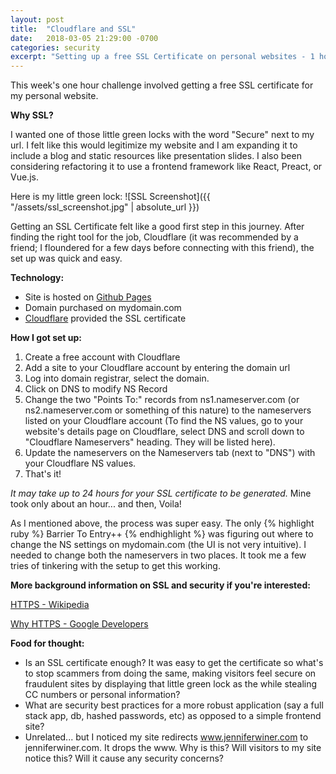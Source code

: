 ```yaml
---
layout: post
title:  "Cloudflare and SSL"
date:   2018-03-05 21:29:00 -0700
categories: security
excerpt: "Setting up a free SSL Certificate on personal websites - 1 hour challenge + how-to guide"
---
```


This week's one hour challenge involved getting a free SSL certificate for my personal website.

**Why SSL?**

I wanted one of those little green locks with the word "Secure" next to my url. I felt like this would legitimize my website and I am expanding it to include a blog and static resources like presentation slides. I also been considering refactoring it to use a frontend framework like React, Preact, or Vue.js.

Here is my little green lock:
![SSL Screenshot]({{ "/assets/ssl_screenshot.jpg" | absolute_url }})

Getting an SSL Certificate felt like a good first step in this journey. After finding the right tool for the job, Cloudflare (it was recommended by a friend; I floundered for a few days before connecting with this friend), the set up was quick and easy.

**Technology:**
- Site is hosted on [Github Pages](https://pages.github.com/)
- Domain purchased on mydomain.com
- [Cloudflare](https://www.cloudflare.com/) provided the SSL certificate

**How I got set up:**
1. Create a free account with Cloudflare
2. Add a site to your Cloudflare account by entering the domain url
3. Log into  domain registrar, select the domain.
4. Click on DNS to modify NS Record
5. Change the two "Points To:" records from ns1.nameserver.com (or ns2.nameserver.com or something of this nature) to the nameservers listed on your Cloudflare account (To find the NS values, go to your website's details page on Cloudflare, select DNS and scroll down to "Cloudflare Nameservers" heading. They will be listed here).
7. Update the nameservers on the Nameservers tab (next to "DNS") with your Cloudflare NS values.
6. That's it!

_It may take up to 24 hours for your SSL certificate to be generated._
Mine took only about an hour... and then, Voila!

As I mentioned above, the process was super easy.
The only
{% highlight ruby %}
  Barrier To Entry++
{% endhighlight %}
was figuring out where to change the NS settings on mydomain.com (the UI is not very intuitive). I needed to change both the nameservers in two places. It took me a few tries of tinkering with the setup to get this working.

**More background information on SSL and security if you're interested:**

[HTTPS - Wikipedia](https://en.wikipedia.org/wiki/HTTPS)

[Why HTTPS - Google Developers](https://developers.google.com/web/fundamentals/security/encrypt-in-transit/why-https)


**Food for thought:**
- Is an SSL certificate enough? It was easy to get the certificate so what's to stop scammers from doing the same, making visitors feel secure on fraudulent sites by displaying that little green lock as the while stealing CC numbers or personal information?
- What are security best practices for a more robust application (say a full stack app, db, hashed passwords, etc) as opposed to a simple frontend site?
- Unrelated... but I noticed my site redirects www.jenniferwiner.com to jenniferwiner.com. It drops the www. Why is this? Will visitors to my site notice this? Will it cause any security concerns?
